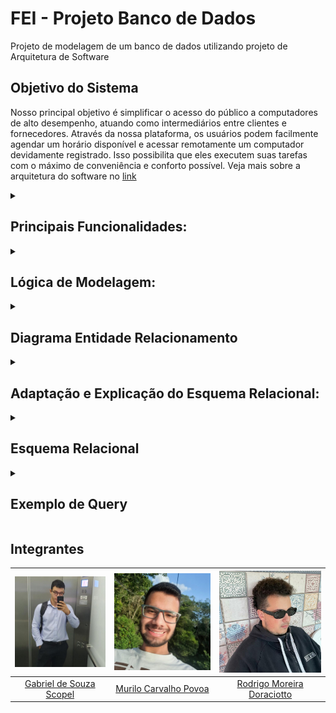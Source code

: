 # FEI - Projeto Banco de Dados

Projeto de modelagem de um banco de dados utilizando projeto de Arquitetura de Software

## Objetivo do Sistema
Nosso principal objetivo é simplificar o acesso do público a computadores de alto desempenho, atuando como intermediários entre clientes e fornecedores. Através da nossa plataforma, os usuários podem facilmente agendar um horário disponível e acessar remotamente um computador devidamente registrado. Isso possibilita que eles executem suas tarefas com o máximo de conveniência e conforto possível. Veja mais sobre a arquitetura do software no [link](https://github.com/rodoraciotto/NebulaTech/wiki)

<details>
    <summary><h2>Principais Funcionalidades:</h2></summary>

    

- Cadastro de usuário, sendo dividido em cliente e fornecedor da máquina
- Cadastro de máquinas, feita pelo fornecedor, podendo ser pessoa física ou
Lan House
- Agendamento das máquinas, apresentando as datas disponíveis para
locação
- Alteração da configuração e de disponibilidade da máquina
- Validação dos dados do usuário, máquina e fornecedor
- Avaliação do cliente e da máquina
- Pagamento da máquina alugada
</details>

<details>
    <summary><h2>Lógica de Modelagem:</summary>

- O Usuário tem em comum Nome Completo, e-mail, telefone e CPF; eles
podem ser Cliente ou Fornecedor.
- Os Clientes têm em comum a avaliação, forma de pagamento e
agendamentos, só eles conseguem fazer agendamentos.
- Os Fornecedores compartilham Dados bancários e quantidades de
máquinas cadastradas(Q_Máquinas), elas podem ser divididas entre
Pessoa Física, contendo RG, ou uma LanHouse, contendo CNPJ e
endereço.•
Os Clientes conseguem agendar máquinas para serem usadas, de acordo
com o ValorHora, disponibilidade ou hardware da máquina;
- A máquina cadastrada tem um ID, nome, valor do agendamento
(ValorHora), disponibilidade e avaliação de usuários.
- Os Fornecedores Cadastram as máquinas para disponibilizá-las com base
na configuração do hardware, como Armazenamento, Placa_de_vídeo,
Processador, RAM e toda configuração de Máquina também tem seu
ID_Configuração.
- Os Clientes fazem as solicitações e agendamentos por meio do serviço
NebulaTech, nós enviamos todos os dados necessários para o Fornecedor,
e após todas as aprovações necessárias, tanto o Fornecedor quanto a
NebulaTech, recebem o pagamento.
- Após o serviço, os clientes conseguem avaliar a máquina utilizada. Os
Clientes conseguem solicitar a edição do agendamento da máquina
escolhida, porém esse processo envolve mandar uma notificação para o
fornecedor aprovar o pedido.
</details>

<details>
    <summary><h2>Diagrama Entidade Relacionamento</h2></summary>

![](https://github.com/rodoraciotto/BancoSQL/blob/main/rela%C3%A7%C3%B5es.png)
</details>

<details>
    <summary><h2>Adaptação e Explicação do Esquema Relacional:</h2></summary>

Adicionamos o atributo de duração no relacionamento da agenda, assim podemos organizar de forma mais efetiva os dados para o funcionamento do negócio

1. Aplicamos inicialmente a distinção e mapeamento das entidades, decidimos então dividi-las em: Usuário, Cliente, Fornecedor, Máquina, Pessoa_Física, LanHouse. Escolhemos pois a partir do esquema dividimos que esses são os pilares para o nosso
modelo de negócio e que a estruturação do banco tornando-os entidades traria robustez
e segurança ao nosso modelo de negócio e organização dos dados

2. A partir de então começamos a levantar os atributos que comporão tais entidades e
realizar o mapeamento dos atributos multivalorados, que foram: telefone, FormaPagamento, Dados Bancários.

3. Dada tal organização começamos a distinguir os tipos de relacionamentos que compunham nossas entidades, levando em conta as regras nos atentamos principalmente em organizar de forma correta os relacionamentos 1:N 1:N (Máquina tem cpf Forn e Id conf) e M:N (tabela paga com cpf cliente e fornecedor, tabela agenda com cpf do cliente e id da Máquina)

Regra de especialização:
- Percebemos que seria vital para a estrutura do projeto organizar o utilizadores do
negócio em dois: Cliente e Fornecedor. Levando a estruturação do nosso banco a uma
relação de subclasse e superclasse. Usuário possuí um atributo tipo para identificar se ele é cliente, Lan house ou Pessoa Física (Fornecedor)

</details>


<details>
    <summary><h2> Esquema Relacional</h2></summary>

![](image.png)

</details>


<details>
    <summary><h2>Exemplo de Query</h2></summary>
    A consulta será: 


``` 
Apresentar a média de alocação por hora realizada nos últimos 6 meses. Agrupar por total de horas, tipo de fornecedor e processador
``` 

Utilizando o arquivo "projeto.sql" foram inseridos dados necessários para a query, Sendo assim a Query formada fica:

```
select c.processador, Sum(a.duracao) as totalHoras, u.tipo
from projeto.agenda as a
left join projeto.máquina as m on m.id = a.idm
left join projeto.configura as c on c.id_config = m.config_id
left join projeto.usuários as u on u.cpf = m.cpfu
where m.datas >= '2023-06-01'
group by c.processador, u.tipo
```

</details>


## Integrantes

| ![](https://github.com/rodoraciotto/NebulaTech/blob/main/images/membros/gabriel.jpg)| ![](https://github.com/rodoraciotto/NebulaTech/blob/main/images/membros/murilo.jpg) | ![](https://github.com/rodoraciotto/NebulaTech/blob/main/images/membros/rodrigo.jpg) |
|:----------------:|:----------------:|:----------------:|
| [Gabriel de Souza Scopel](https://github.com/Gabriel-Scopel) | [Murilo Carvalho Povoa](https://github.com/Inf1nity21) | [Rodrigo Moreira Doraciotto](https://github.com/rodoraciotto) |

